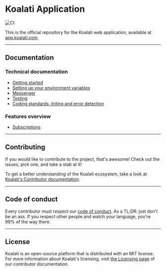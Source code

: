 # Koalati Application

![CI](https://github.com/koalatiapp/app/workflows/CI/badge.svg)

This is the official repository for the Koalati web application, available at [app.koalati.com](https://app.koalati.com).

---

## Documentation

### Technical documentation
- [Getting started](docs/getting-started.md)
- [Setting up your environment variables](docs/environment-variables.md)
- [Messenger](docs/messenger.md)
- [Testing](docs/testing.md)
- [Coding standards, linting and error detection](docs/coding-standards.md)

### Features overview
- [Subscriptions](docs/subscriptions.md)

---

## Contributing

If you would like to contribute to the project, that's awesome!
Check out the issues, pick one, and take a stab at it!

To get a better understanding of the Koalati ecosystem, take a look at [Koalati's Contributor documentation](https://docs.koalati.com/).

---

## Code of conduct

Every contributor must respect our [code of conduct](https://docs.koalati.com/code-of-conduct).
As a TL;DR: just don't be an ass. If you respect other people and watch your language, you're 99% of the way there.

---

## License

Koalati is an open-source platform that is distributed with an MIT license.
For more information about Koalati's licensing, visit [the Licensing page](https://docs.koalati.com/docs/licensing) of our contributor documentation.
